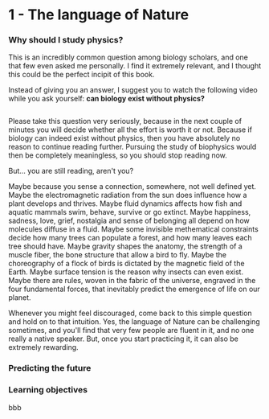 # 1 - The language of Nature

### Why should I study physics?
This is an incredibly common question among biology scholars, and one that few even asked me personally. I find it extremely relevant, and I thought this could be the perfect incipit of this book.

Instead of giving you an answer, I suggest you to watch the following video while you ask yourself: **can biology exist without physics?**

```{video} https://www.veed.io/embed/a57731e8-1eaa-4965-b787-921f414291d9
```

Please take this question very seriously, because in the next couple of minutes you will decide whether all the effort is worth it or not. Because if biology can indeed exist without physics, then you have absolutely no reason to continue reading further. Pursuing the study of biophysics would then be completely meaningless, so you should stop reading now.

But... you are still reading, aren't you? 

Maybe because you sense a connection, somewhere, not well defined yet.
Maybe the electromagnetic radiation from the sun does influence how a plant develops and thrives.
Maybe fluid dynamics affects how fish and aquatic mammals swim, behave, survive or go extinct.
Maybe happiness, sadness, love, grief, nostalgia and sense of belonging all depend on how molecules diffuse in a fluid.
Maybe some invisible methematical constraints decide how many trees can populate a forest, and how many leaves each tree should have.
Maybe gravity shapes the anatomy, the strength of a muscle fiber, the bone structure that allow a bird to fly.
Maybe the choreography of a flock of birds is dictated by the magnetic field of the Earth.
Maybe surface tension is the reason why insects can even exist.
Maybe there are rules, woven in the fabric of the universe, engraved in the four fundamental forces, that inevitably predict the emergence of life on our planet.

Whenever you might feel discouraged, come back to this simple question and hold on to that intuition.
Yes, the language of Nature can be challenging sometimes, and you'll find that very few people are fluent in it, and no one really a native speaker. But, once you start practicing it, it can also be extremely rewarding.

### Predicting the future


### Learning objectives
bbb